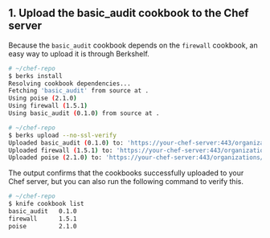 ## 1. Upload the basic\_audit cookbook to the Chef server

Because the `basic_audit` cookbook depends on the `firewall` cookbook, an easy way to upload it is through Berkshelf.

```bash
# ~/chef-repo
$ berks install
Resolving cookbook dependencies...
Fetching 'basic_audit' from source at .
Using poise (2.1.0)
Using firewall (1.5.1)
Using basic_audit (0.1.0) from source at .
```

```bash
# ~/chef-repo
$ berks upload --no-ssl-verify
Uploaded basic_audit (0.1.0) to: 'https://your-chef-server:443/organizations/your-org-name'
Uploaded firewall (1.5.1) to: 'https://your-chef-server:443/organizations/your-org-name'
Uploaded poise (2.1.0) to: 'https://your-chef-server:443/organizations/your-org-name'
```

The output confirms that the cookbooks successfully uploaded to your Chef server, but you can also run the following command to verify this.

```bash
# ~/chef-repo
$ knife cookbook list
basic_audit   0.1.0
firewall      1.5.1
poise         2.1.0
```
